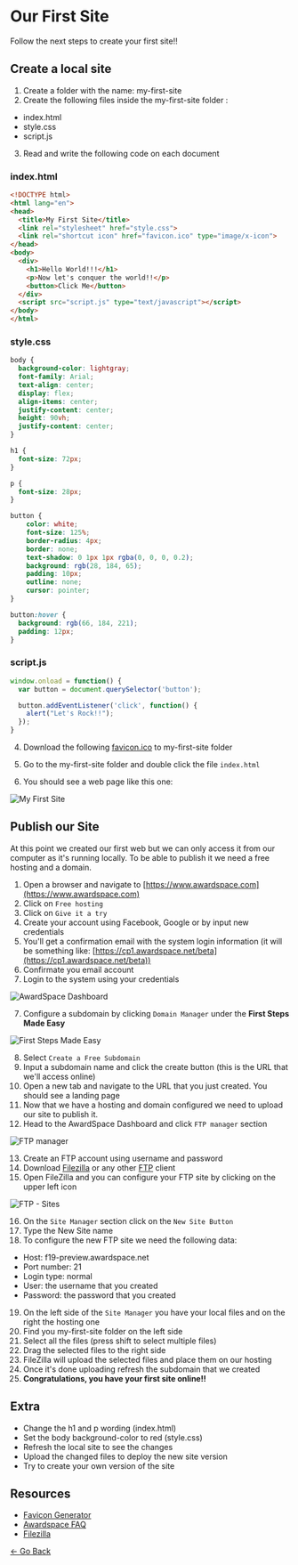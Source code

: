 # Our First Site

Follow the next steps to create your first site!!

## Create a local site

1. Create a folder with the name: my-first-site
2. Create the following files inside the my-first-site folder :
  * index.html
  * style.css
  * script.js

3. Read and write the following code on each document

### index.html
```html
<!DOCTYPE html>
<html lang="en">
<head>
  <title>My First Site</title>
  <link rel="stylesheet" href="style.css">
  <link rel="shortcut icon" href="favicon.ico" type="image/x-icon">
</head>
<body>
  <div>
    <h1>Hello World!!!</h1>
    <p>Now let's conquer the world!!</p>
    <button>Click Me</button>
  </div>
  <script src="script.js" type="text/javascript"></script>
</body>
</html>
```

### style.css
```css
body {
  background-color: lightgray;
  font-family: Arial;
  text-align: center;
  display: flex;
  align-items: center;
  justify-content: center;
  height: 90vh;
  justify-content: center;
}

h1 {
  font-size: 72px;
}

p {
  font-size: 28px;
}

button {
    color: white;
    font-size: 125%;
    border-radius: 4px;
    border: none;
    text-shadow: 0 1px 1px rgba(0, 0, 0, 0.2);
    background: rgb(28, 184, 65);
    padding: 10px;
    outline: none;
    cursor: pointer;
}

button:hover {
  background: rgb(66, 184, 221);
  padding: 12px;
}
```

### script.js
```js
window.onload = function() {
  var button = document.querySelector('button');

  button.addEventListener('click', function() {
    alert("Let's Rock!!");
  });
}
```

4. Download the following [favicon.ico](resources/icons/favicon.ico) to my-first-site folder

5. Go to the my-first-site folder and double click the file `index.html`

6. You should see a web page like this one:

![My First Site](resources/images/my_first_site.png)

## Publish our Site

At this point we created our first web but we can only access it from our computer as it's running locally.
To be able to publish it we need a free hosting and a domain.

1. Open a browser and navigate to [https://www.awardspace.com](https://www.awardspace.com)
2. Click on `Free hosting`
3. Click on `Give it a try`
3. Create your account using Facebook, Google or by input new credentials
4. You'll get a confirmation email with the system login information (it will be something like: [https://cp1.awardspace.net/beta](https://cp1.awardspace.net/beta))
5. Confirmate you email account
6. Login to the system using your credentials

![AwardSpace Dashboard](resources/images/awardspace-panel.png)

7. Configure a subdomain by clicking `Domain Manager` under the **First Steps Made Easy**

![First Steps Made Easy](resources/images/domain.png)

8. Select `Create a Free Subdomain`
9. Input a subdomain name and click the create button (this is the URL that we'll access online)
10. Open a new tab and navigate to the URL that you just created. You should see a landing page
11. Now that we have a hosting and domain configured we need to upload our site to publish it.
12. Head to the AwardSpace Dashboard and click `FTP manager` section

![FTP manager](resources/images/ftp-configure.png)

13. Create an FTP account using username and password
14. Download [Filezilla](https://sourceforge.net/projects/filezilla/files/latest/download) or any other [FTP](https://simple.wikipedia.org/wiki/FTP) client
15. Open FileZilla and you can configure your FTP site by clicking on the upper left icon

![FTP - Sites](resources/images/ftp-sites.png)

16. On the `Site Manager` section click on the `New Site Button`
17. Type the New Site name
18. To configure the new FTP site we need the following data:
  * Host: f19-preview.awardspace.net
  * Port number: 21
  * Login type: normal
  * User: the username that you created
  * Password: the password that you created
19. On the left side of the `Site Manager` you have your local files and on the right the hosting one
20. Find you my-first-site folder on the left side
21. Select all the files (press shift to select multiple files)
22. Drag the selected files to the right side
23. FileZilla will upload the selected files and place them on our hosting
24. Once it's done uploading refresh the subdomain that we created
25. **Congratulations, you have your first site online!!**

## Extra
* Change the h1 and p wording (index.html)
* Set the body background-color to red (style.css)
* Refresh the local site to see the changes
* Upload the changed files to deploy the new site version
* Try to create your own version of the site

## Resources
* [Favicon Generator](https://www.favicon-generator.org)
* [Awardspace FAQ](https://www.awardspace.com/frequently-asked-questions)
* [Filezilla](https://sourceforge.net/projects/filezilla/files/latest/download)

[<- Go Back](README.md)